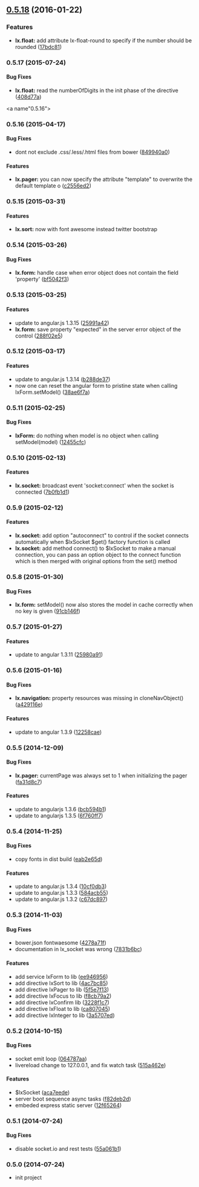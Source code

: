 <a name="0.5.18"></a>
## [0.5.18](https://github.com/litixsoft/baboon-frontend/compare/v0.5.16...v0.5.18) (2016-01-22)

### Features

* **lx.float:** add attribute lx-float-round to specify if the number should be rounded ([17bdc81](https://github.com/litixsoft/baboon-frontend/commit/17bdc81))



<a name="0.5.17"></a>
### 0.5.17 (2015-07-24)


#### Bug Fixes

* **lx.float:** read the numberOfDigits in the init phase of the directive ([408d77a](https://github.com/litixsoft/baboon-frontend/commit/408d77a))


<a name"0.5.16"></a>
### 0.5.16 (2015-04-17)


#### Bug Fixes

* dont not exclude .css/.less/.html files from bower ([849940a0](https://github.com/litixsoft/baboon-frontend/commit/849940a0))


#### Features

* **lx.pager:** you can now specify the attribute "template" to overwrite the default template o ([c2556ed2](https://github.com/litixsoft/baboon-frontend/commit/c2556ed2))


<a name="0.5.15"></a>
### 0.5.15 (2015-03-31)

#### Features

* **lx.sort:** now with font awesome instead twitter bootstrap

<a name="0.5.14"></a>
### 0.5.14 (2015-03-26)


#### Bug Fixes

* **lx.form:** handle case when error object does not contain the field 'property' ([bf5042f3](https://github.com/litixsoft/baboon-frontend/commit/bf5042f33d668dcabd6a5d6b16e2ed76aa1d5aae))


<a name="0.5.13"></a>
### 0.5.13 (2015-03-25)


#### Features

* update to angular.js 1.3.15 ([25991a42](https://github.com/litixsoft/baboon-frontend/commit/25991a424116e1506f6893fab6763025fcea0544))
* **lx.form:** save property "expected" in the server error object of the control ([288f02e5](https://github.com/litixsoft/baboon-frontend/commit/288f02e53403063f8826d9dbf151dfa7b1e67fd7))


<a name="0.5.12"></a>
### 0.5.12 (2015-03-17)


#### Features

* update to angular.js 1.3.14 ([b288de37](https://github.com/litixsoft/baboon-frontend/commit/b288de37946d3d559f4e6c4acf3cf5ca5172cbc8))
* now one can reset the angular form to pristine state when calling lxForm.setModel() ([38ae6f7a](https://github.com/litixsoft/baboon-frontend/commit/38ae6f7aafbc7b7e7fd7d68222696b941882719c))


<a name="0.5.11"></a>
### 0.5.11 (2015-02-25)


#### Bug Fixes

* **lxForm:** do nothing when model is no object when calling setModel(model) ([12455cfc](https://github.com/litixsoft/baboon-frontend/commit/12455cfc9aeefa078316f845c930fbcadd5382d6))


<a name="0.5.10"></a>
### 0.5.10 (2015-02-13)


#### Features

* **lx.socket:** broadcast event 'socket:connect' when the socket is connected ([7b0fb1d1](https://github.com/litixsoft/baboon-frontend/commit/7b0fb1d10639a71eebd59a3e45a8e17cf015bc2c))


<a name="0.5.9"></a>
### 0.5.9 (2015-02-12)


#### Features

* **lx.socket:** add option "autoconnect" to control if the socket connects automatically when $lxSocket $get() factory function is called
* **lx.socket:** add method connect() to $lxSocket to make a manual connection, you can pass an option object to the connect function which is then merged with original options from the set() method


<a name="0.5.8"></a>
### 0.5.8 (2015-01-30)


#### Bug Fixes

* **lx.form:** setModel() now also stores the model in cache correctly when no key is given ([91cb146f](https://github.com/litixsoft/baboon-frontend/commit/91cb146fb0fef0df4db4682bb3998e38b52b9670))


<a name="0.5.7"></a>
### 0.5.7 (2015-01-27)


#### Features

* update to angular 1.3.11 ([25980a91](https://github.com/litixsoft/baboon-frontend/commit/25980a9130fe73a7566c71fa1e133a1eb6f2bdf5))


<a name="0.5.6"></a>
### 0.5.6 (2015-01-16)


#### Bug Fixes

* **lx.navigation:** property resources was missing in cloneNavObject() ([a429116e](https://github.com/litixsoft/baboon-frontend/commit/a429116ec2ba27e7521256b6831b7b8f80d8bad4))


#### Features

* update to angular 1.3.9 ([12258cae](https://github.com/litixsoft/baboon-frontend/commit/12258cae6ed6e3110798d893f26e0d2c3750ead1))


<a name="0.5.5"></a>
### 0.5.5 (2014-12-09)


#### Bug Fixes

* **lx.pager:** currentPage was always set to 1 when initializing the pager ([fa31d8c7](https://github.com/litixsoft/baboon-frontend/commit/fa31d8c7de1b01064e1c29680fbe0c55d8fb9cbf))


#### Features

* update to angularjs 1.3.6 ([bcb594b1](https://github.com/litixsoft/baboon-frontend/commit/bcb594b1430a0aa0e36187997f47d0ccdefacf4c))
* update to angularjs 1.3.5 ([6f760ff7](https://github.com/litixsoft/baboon-frontend/commit/6f760ff71452387616eed74c9cd642207af04700))


<a name="0.5.4"></a>
### 0.5.4 (2014-11-25)


#### Bug Fixes

* copy fonts in dist build ([eab2e65d](https://github.com/litixsoft/baboon-frontend/commit/eab2e65d387309311664c4ef4c43716aaab48d02))


#### Features

* update to angular.js 1.3.4 ([10cf0db3](https://github.com/litixsoft/baboon-frontend/commit/10cf0db372461855e645145946bf2a6c772e21e0))
* update to angular.js 1.3.3 ([584acb55](https://github.com/litixsoft/baboon-frontend/commit/584acb55c9c77ec463199d2fc9837d802210e3ba))
* update to angular.js 1.3.2 ([c67dc897](https://github.com/litixsoft/baboon-frontend/commit/c67dc897c5b26742b916530f2d8adade09726ac4))


<a name="0.5.3"></a>
### 0.5.3 (2014-11-03)


#### Bug Fixes

* bower.json fontwaesome ([4278a71f](https://github.com/litixsoft/baboon-frontend/commit/4278a71f27822d664aaedffe3deb7168857ec3e6))
* documentation in lx_socket was wrong ([7831b6bc](https://github.com/litixsoft/baboon-frontend/commit/7831b6bc784dd311f27c7f4ee6b1d8cc62502fb3))


#### Features

* add service lxForm to lib ([ee946956](https://github.com/litixsoft/baboon-frontend/commit/ee94695610e12a6758b3a759ef23118c2ae6eba2))
* add directive lxSort to lib ([4ac7bc85](https://github.com/litixsoft/baboon-frontend/commit/4ac7bc8548c11ec482c8e74bdce13b3c993fb44f))
* add directive lxPager to lib ([5f5e7f13](https://github.com/litixsoft/baboon-frontend/commit/5f5e7f13c1efbd4c84e4da30419b1ca19beacf09))
* add directive lxFocus to lib ([f8cb79a2](https://github.com/litixsoft/baboon-frontend/commit/f8cb79a2d291bf4f9c265d04fe4dd14b4ff8f74f))
* add directive lxConfirm lib ([3228f1c7](https://github.com/litixsoft/baboon-frontend/commit/3228f1c7898bd2ba1661e8a7f774c38e393ec53a))
* add directive lxFloat to lib ([ca807045](https://github.com/litixsoft/baboon-frontend/commit/ca8070457d212033d3bf2817a3fdbcac506f8e2d))
* add directive lxInteger to lib ([3a5707ed](https://github.com/litixsoft/baboon-frontend/commit/3a5707ed6706b1c36c1e90ce39ccffb12cde429d))


<a name="0.5.2"></a>
### 0.5.2 (2014-10-15)


#### Bug Fixes

* socket emit loop ([064787aa](https://github.com/litixsoft/baboon-frontend/commit/064787aa404eea5c8b5e6f1a668f654ee0e963d9))
* livereload change to 127.0.0.1, and fix watch task ([515a462e](https://github.com/litixsoft/baboon-frontend/commit/515a462e2fe9f8918bf0e2e0c6f6944c37549a61))


#### Features

* $lxSocket ([aca7eede](https://github.com/litixsoft/baboon-frontend/commit/aca7eede2b6f193b6d3a4237912a219152cf3715))
* server boot sequence async tasks ([f82deb2d](https://github.com/litixsoft/baboon-frontend/commit/f82deb2d03e4f81bff91ce9b723c872e0dd949cf))
* embeded express static server ([12f65264](https://github.com/litixsoft/baboon-frontend/commit/12f652646f3c115552bc9d0a2e7d68512ec658ad))


<a name="0.5.1"></a>
### 0.5.1 (2014-07-24)


#### Bug Fixes

* disable socket.io and rest tests ([55a061b1](https://github.com/litixsoft/baboon-frontend/commit/55a061b1a1b4579167119a932ec390bf0270afe8))


<a name="0.5.0"></a>
### 0.5.0 (2014-07-24)

* init project

